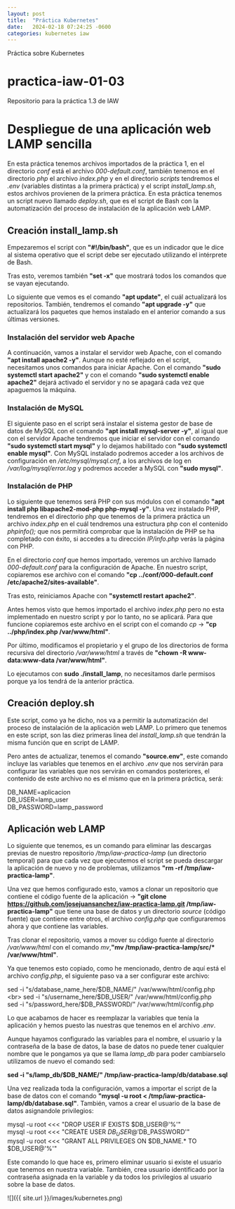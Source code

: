 ```yaml
---
layout: post
title:  "Práctica Kubernetes"
date:   2024-02-18 07:24:25 -0600
categories: kubernetes iaw
---
```


Práctica sobre Kubernetes

# practica-iaw-01-03
Repositorio para la práctica 1.3 de IAW

# Despliegue de una aplicación web LAMP sencilla

En esta práctica tenemos archivos importados de la práctica 1, en el directorio *conf* está el archivo *000-default.conf*, también tenemos en el directorio *php* el archivo *index.php* y en el directorio *scripts* tendremos el *.env* (variables distintas a la primera práctica) y el script *install_lamp.sh*, estos archivos provienen de la primera práctica. En esta práctica tenemos un script nuevo llamado *deploy.sh*, que es el script de Bash con la automatización del proceso de instalación de la aplicación web LAMP.

## Creación install_lamp.sh

Empezaremos el script con **"#!/bin/bash"**, que es un indicador que le dice al sistema operativo que el script debe ser ejecutado utilizando el intérprete de Bash.

Tras esto, veremos también **"set -x"** que mostrará todos los comandos que se vayan ejecutando.

Lo siguiente que vemos es el comando **"apt update"**, el cuál actualizará los repositorios. También, tendremos el comando **"apt upgrade -y"** que actualizará los paquetes que hemos instalado en el anterior comando a sus últimas versiones.

### Instalación del servidor web Apache

A continuación, vamos a instalar el servidor web Apache, con el comando **"apt install apache2 -y"**. Aunque no esté reflejado en el script, necesitamos unos comandos para iniciar Apache. Con el comando **"sudo systemctl start apache2"** y con el comando **"sudo systemctl enable apache2"** dejará activado el servidor y no se apagará cada vez que apaguemos la máquina.

### Instalación de MySQL

El siguiente paso en el script será instalar el sistema gestor de base de datos de MySQL con el comando **"apt install mysql-server -y"**, al igual que con el servidor Apache tendremos que iniciar el servidor con el comando **"sudo systemctl start mysql"** y lo dejamos habilitado con **"sudo systemctl enable mysql"**. Con MySQL instalado podremos acceder a los archivos de configuración en */etc/mysql/mysql.cnf*, a los archivos de log en */var/log/mysql/error.log* y podremos acceder a MySQL con **"sudo mysql"**.

### Instalación de PHP

Lo siguiente que tenemos será PHP con sus módulos con el comando **"apt install php libapache2-mod-php php-mysql -y"**. Una vez instalado PHP, tendremos en el directorio php que tenemos de la primera práctica un archivo *index.php* en el cuál tendremos una estructura php con el contenido *phpinfo();* que nos permitirá comprobar que la instalación de PHP se ha completado con éxito, si accedes a tu dirección *IP/info.php* verás la página con PHP.

En el directorio *conf* que hemos importado, veremos un archivo llamado *000-default.conf* para la configuración de Apache. En nuestro script, copiaremos ese archivo con el comando **"cp ../conf/000-default.conf /etc/apache2/sites-available"**.

Tras esto, reiniciamos Apache con **"systemctl restart apache2"**.

Antes hemos visto que hemos importado el archivo *index.php* pero no esta implementado en nuestro script y por lo tanto, no se aplicará. Para que funcione copiaremos este archivo en el script con el comando *cp* -> **"cp ../php/index.php /var/www/html"**.

Por último, modificamos el propietario y el grupo de los directorios de forma recursiva del directorio */var/www/html* a través de **"chown -R www-data:www-data /var/www/html"**.

Lo ejecutamos con **sudo ./install_lamp**, no necesitamos darle permisos porque ya los tendrá de la anterior práctica.

## Creación deploy.sh

Este script, como ya he dicho, nos va a permitir la automatización del proceso de instalación de la aplicación web LAMP. Lo primero que tenemos en este script, son las diez primeras linea del *install_lamp.sh* que tendrán la misma función que en script de LAMP.

Pero antes de actualizar, tenemos el comando **"source.env"**, este comando incluye las variables que tenemos en el archivo *.env* que nos servirán para configurar las variables que nos servirán en comandos posteriores, el contenido de este archivo no es el mismo que en la primera práctica, será:

DB_NAME=aplicacion
<br>
DB_USER=lamp_user
<br>
DB_PASSWORD=lamp_password

## Aplicación web LAMP

Lo siguiente que tenemos, es un comando para eliminar las descargas previas de nuestro repositorio */tmp/iaw-practica-lamp* (un directorio temporal) para que cada vez que ejecutemos el script se pueda descargar la aplicación de nuevo y no de problemas, utilizamos **"rm -rf /tmp/iaw-practica-lamp"**.

Una vez que hemos configurado esto, vamos a clonar un repositorio que contiene el código fuente de la aplicación -> **"git clone https://github.com/josejuansanchez/iaw-practica-lamp.git /tmp/iaw-practica-lamp"** que tiene una base de datos y un directorio *source* (código fuente) que contiene entre otros, el archivo *config.php* que configuraremos ahora y que contiene las variables.

Tras clonar el repositorio, vamos a mover su código fuente al directorio */var/www/html* con el comando *mv*,**"mv /tmp/iaw-practica-lamp/src/* /var/www/html"**. 

Ya que tenemos esto copiado, como he mencionado, dentro de aquí está el archivo *config.php*, el siguiente paso va a ser configurar este archivo:

sed -i "s/database_name_here/$DB_NAME/" /var/www/html/config.php
<br>
sed -i "s/username_here/$DB_USER/" /var/www/html/config.php
<br>
sed -i "s/password_here/$DB_PASSWORD/" /var/www/html/config.php

Lo que acabamos de hacer es reemplazar la variables que tenía la aplicación y hemos puesto las nuestras que tenemos en el archivo *.env*.

Aunque hayamos configurado las variables para el nombre, el usuario y la contraseña de la base de datos, la base de datos no puede tener cualquier nombre que le pongamos ya que se llama *lamp_db* para poder cambiarselo utilizamos de nuevo el comando sed:

**sed -i "s/lamp_db/$DB_NAME/" /tmp/iaw-practica-lamp/db/database.sql**

Una vez realizada toda la configuración, vamos a importar el script de la base de datos con el comando **"mysql -u root < /tmp/iaw-practica-lamp/db/database.sql"**. También, vamos a crear el usuario de la base de datos asignandole privilegios:

mysql -u root <<< "DROP USER IF EXISTS $DB_USER@'%'"
<br>
mysql -u root <<< "CREATE USER $DB_USER@'%' IDENTIFIED BY '$DB_PASSWORD'"
<br>
mysql -u root <<< "GRANT ALL PRIVILEGES ON $DB_NAME.* TO $DB_USER@'%'"

Este comando lo que hace es, primero eliminar usuario si existe el usuario que tenemos en nuestra variable. También, crea usuario identificado por la contraseña asignada en la variable y da todos los privilegios al usuario sobre la base de datos.

![]({{ site.url }}/images/kubernetes.png)